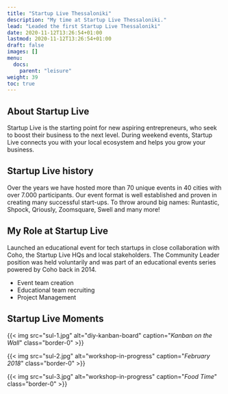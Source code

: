 ```yaml
---
title: "Startup Live Thessaloniki"
description: "My time at Startup Live Thessaloniki."
lead: "Leaded the first Startup Live Thessaloniki"
date: 2020-11-12T13:26:54+01:00
lastmod: 2020-11-12T13:26:54+01:00
draft: false
images: []
menu:
  docs:
    parent: "leisure"
weight: 39
toc: true
---
```


## About Startup Live

Startup Live is the starting point for new aspiring entrepreneurs, who seek to boost their business to the next level. During weekend events, Startup Live connects you with your local ecosystem and helps you grow your business.

## Startup Live history

Over the years we have hosted more than 70 unique events in 40 cities with over 7.000 participants. Our event format is well established and proven in creating many successful start-ups. To throw around big names: Runtastic, Shpock, Qriously, Zoomsquare, Swell and many more!

## My Role at Startup Live

Launched an educational event for tech startups in close collaboration with Coho, the Startup Live HQs and local stakeholders. The Community Leader position was held voluntarily and was part of an educational events series powered by Coho back in 2014.

* Event team creation
* Educational team recruiting
* Project Management

## Startup Live Moments

{{< img src="sul-1.jpg" alt="diy-kanban-board" caption="<em>Kanban on the Wall</em>" class="border-0" >}}

{{< img src="sul-2.jpg" alt="workshop-in-progress" caption="<em>February 2018</em>" class="border-0" >}}

{{< img src="sul-3.jpg" alt="workshop-in-progress" caption="<em>Food Time</em>" class="border-0" >}}
